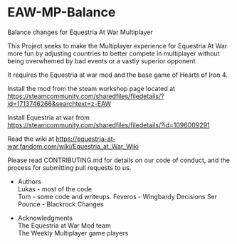 # EAW-MP-Balance

Balance changes for Equestria At War Multiplayer

This Project seeks to make the Multiplayer experience for Equestria At War more fun by adjusting countries to better compete in multiplayer without being overwhemed by bad events or a vastly superior opponent

It requires the Equestria at war mod and the base game of Hearts of Iron 4. 


Install the mod from the steam workshop page located at https://steamcommunity.com/sharedfiles/filedetails/?id=1713746266&searchtext=z-EAW

Install Equestria at war from https://steamcommunity.com/sharedfiles/filedetails/?id=1096009291

Read the wiki at https://equestria-at-war.fandom.com/wiki/Equestria_at_War_Wiki

Please read CONTRIBUTING.md for details on our code of conduct, and the process for submitting pull requests to us.

* Authors  
Lukas - most of the code  
Tom - some code and writeups.
Feveros - Wingbardy Decisions
Ser Pounce - Blackrock Changes

* Acknowledgments  
The Equestria at War Mod team  
The Weekly Multiplayer game players
